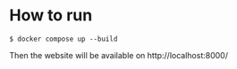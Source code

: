 # How to run

`$ docker compose up --build`

Then the website will be available on http://localhost:8000/
